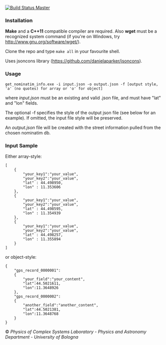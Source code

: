 [![Build Status Master](https://travis-ci.org/physycom/get_nominatim_info.png?branch=master)](https://travis-ci.org/physycom/get_nominatim_info "master")


### Installation
**Make** and a **C++11** compatible compiler are required. Also **wget** must be a recognized system command (if you're on Windows, try http://www.gnu.org/software/wget/).

Clone the repo and type ``make all`` in your favourite shell.

Uses jsoncons library (https://github.com/danielaparker/jsoncons).

### Usage
```
get_nominatim_info.exe -i input.json -o output.json -f [output style, 'a' (no quotes) for array or 'o' for object]
```
where *input.json* must be an existing and valid .json file, and must have "lat" and "lon" fields.

The optional -f specifies the style of the output json file (see below for an example). If omitted, the input file style will be preserved.

An *output.json* file will be created with the street information pulled from the chosen nominatim db.

### Input Sample

Either array-style:

```
[
    {
        "your_key1":"your_value",
        "your_key2":"your_value",
        "lat" : 44.498950,
        "lon" : 11.353606
    },
    {
        "your_key1":"your_value",
        "your_key2":"your_value",
        "lat" : 44.498595,
        "lon" : 11.354939
    },
    {
        "your_key1":"your_value",
        "your_key2":"your_value",
        "lat" : 44.498257,
        "lon" : 11.355894
    }
]
```

or object-style:

```
{
    "gps_record_0000001":
    {
        "your_field":"your_content",
        "lat":44.5021611,
        "lon":11.3648926
    },
    "gps_record_0000002":
    {
        "another_field":"another_content",
        "lat":44.5021381,
        "lon":11.3648768
    }
}
```


&copy; _Physics of Complex Systems Laboratory - Physics and Astronomy Department - University of Bologna_
